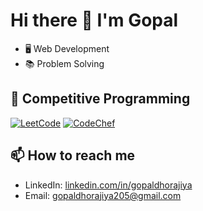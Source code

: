 # Hi there 👋 I'm Gopal

- 🖥️ Web Development
- 📚 Problem Solving

## 🧠 Competitive Programming

[![LeetCode](https://img.shields.io/badge/LeetCode-FFA116?style=flat-square&logo=LeetCode&logoColor=white)](https://leetcode.com/gopaldhorajiya205)
[![CodeChef](https://img.shields.io/badge/CodeChef-5B4638?style=flat-square&logo=CodeChef&logoColor=white)](https://www.codechef.com/users/gopaldhorajiya)


## 📫 How to reach me
- LinkedIn: [linkedin.com/in/gopaldhorajiya](https://linkedin.com/in/dhorajiya-gopal-688a04287)
- Email: gopaldhorajiya205@gmail.com
